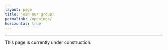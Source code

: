 ```yaml
---
layout: page
title: join our group!
permalink: /openings/
horizontal: true
---
```


<hr>
This page is currently under construction. 